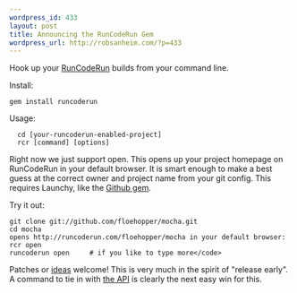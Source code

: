 ```yaml
--- 
wordpress_id: 433
layout: post
title: Announcing the RunCodeRun Gem
wordpress_url: http://robsanheim.com/?p=433
---
```

Hook up your <a href="http://runcoderun.com">RunCodeRun</a> builds from your command line.

Install:

```
gem install runcoderun
```

Usage:

```
  cd [your-runcoderun-enabled-project]
  rcr [command] [options]
```

Right now we just support open.  This opens up your project homepage on RunCodeRun in your default browser.  It is smart enough to make a best guess at the correct owner and project name from your git config.  This requires Launchy, like the <a href="http://github.com/defunkt/github-gem">Github gem</a>.

Try it out:

```
git clone git://github.com/floehopper/mocha.git
cd mocha
opens http://runcoderun.com/floehopper/mocha in your default browser:
rcr open            
runcoderun open     # if you like to type more</code>
```

Patches or <a href="http://github.com/rsanheim/runcoderun-gem/issues">ideas</a> welcome!  This is very much in the spirit of "release early".  A command to tie in with <a href="http://www.aaronbedra.com/2009/06/05/getting-rcr-status-for-a-specific-project.html">the API</a> is clearly the next easy win for this.
